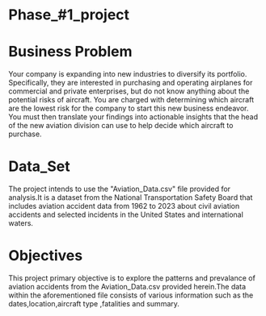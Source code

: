 # Phase_#1_project
# Business Problem
Your company is expanding into new industries to diversify its portfolio. Specifically, they are interested in purchasing and operating airplanes for commercial and private enterprises, but do not know anything about the potential risks of aircraft. You are charged with determining which aircraft are the lowest risk for the company to start this new business endeavor. You must then translate your findings into actionable insights that the head of the new aviation division can use to help decide which aircraft to purchase.
# Data_Set
The project intends to use the "Aviation_Data.csv" file provided for analysis.It is a dataset from the National Transportation Safety Board that includes aviation accident data from 1962 to 2023 about civil aviation accidents and selected incidents in the United States and international waters.
# Objectives
This project primary objective is to explore the patterns and prevalance of aviation accidents from the Aviation_Data.csv provided herein.The data within the aforementioned file consists of various information such as the dates,location,aircraft type ,fatalities and summary.

